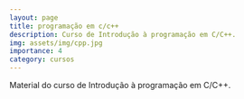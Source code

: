 ```yaml
---
layout: page
title: programação em c/c++
description: Curso de Introdução à programação em C/C++.
img: assets/img/cpp.jpg
importance: 4
category: cursos
---
```


Material do curso de Introdução à programação em C/C++.
